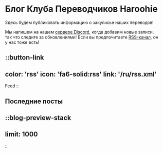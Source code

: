 # Блог Клуба Переводчиков Haroohie

Здесь будем публиковать информацию о закулисье наших переводов!

Мы напишем на нашем [сервере Discord](https://discord.gg/nesRSbpeFM), когда добавим новые записи, так что следите за обновлениями!
Если вы предпочитаете [RSS-канал](/ru/rss.xml), он у нас тоже есть!

::button-link
---
color: 'rss'
icon: 'fa6-solid:rss'
link: '/ru/rss.xml'
---
Feed
::

## Последние посты
::blog-preview-stack
---
limit: 1000
---
::